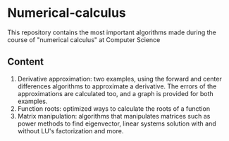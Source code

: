 # Numerical-calculus

This repository contains the most important algorithms made during the course of "numerical calculus" at Computer Science

## Content

1. Derivative approximation: two examples, using the forward and center differences algorithms to approximate a derivative. The errors of the approximations are calculated too, and a graph is provided for both examples.
2. Function roots: optimized ways to calculate the roots of a function
3. Matrix manipulation: algorithms that manipulates matrices such as power methods to find eigenvector, linear systems solution with and without LU's factorization and more.
